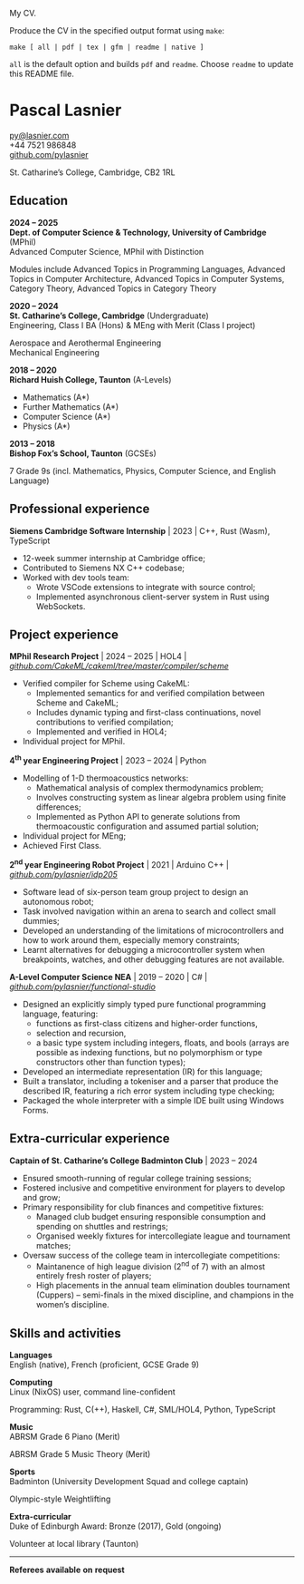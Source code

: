 My CV.

Produce the CV in the specified output format using `make`:

```
make [ all | pdf | tex | gfm | readme | native ]
```

`all` is the default option and builds `pdf` and `readme`. Choose `readme` to update this README file.

# Pascal Lasnier

py@lasnier.com  
+44 7521 986848  
[github.com/pylasnier](https://github.com/pylasnier)

St. Catharine’s College, Cambridge, CB2 1RL

## Education

**2024 – 2025**  
**Dept. of Computer Science & Technology, University of Cambridge**
(MPhil)  
Advanced Computer Science, MPhil with Distinction

Modules include Advanced Topics in Programming Languages, Advanced
Topics in Computer Architecture, Advanced Topics in Computer Systems,
Category Theory, Advanced Topics in Category Theory

**2020 – 2024**  
**St. Catharine’s College, Cambridge** (Undergraduate)  
Engineering, Class I BA (Hons) & MEng with Merit (Class I project)

Aerospace and Aerothermal Engineering  
Mechanical Engineering

**2018 – 2020**  
**Richard Huish College, Taunton** (A-Levels)

- Mathematics (A\*)
- Further Mathematics (A\*)
- Computer Science (A\*)
- Physics (A\*)

**2013 – 2018**  
**Bishop Fox’s School, Taunton** (GCSEs)

7 Grade 9s (incl. Mathematics, Physics, Computer Science, and English
Language)

## Professional experience

**Siemens Cambridge Software Internship** \| 2023 \| C++, Rust (Wasm),
TypeScript

- 12-week summer internship at Cambridge office;
- Contributed to Siemens NX C++ codebase;
- Worked with dev tools team:
  - Wrote VSCode extensions to integrate with source control;
  - Implemented asynchronous client-server system in Rust using
    WebSockets.

## Project experience

**MPhil Research Project** \| 2024 – 2025 \| HOL4 \|
[*github.com/CakeML/cakeml/tree/master/compiler/scheme*](https://github.com/CakeML/cakeml/tree/master/compiler/scheme)

- Verified compiler for Scheme using CakeML:
  - Implemented semantics for and verified compilation between Scheme
    and CakeML;
  - Includes dynamic typing and first-class continuations, novel
    contributions to verified compilation;
  - Implemented and verified in HOL4;
- Individual project for MPhil.

**4<sup>th</sup> year Engineering Project** \| 2023 – 2024 \| Python

- Modelling of 1-D thermoacoustics networks:
  - Mathematical analysis of complex thermodynamics problem;
  - Involves constructing system as linear algebra problem using finite
    differences;
  - Implemented as Python API to generate solutions from thermoacoustic
    configuration and assumed partial solution;
- Individual project for MEng;
- Achieved First Class.

**2<sup>nd</sup> year Engineering Robot Project** \| 2021 \| Arduino C++
\| [*github.com/pylasnier/idp205*](https://github.com/pylasnier/idp205)

- Software lead of six-person team group project to design an autonomous
  robot;
- Task involved navigation within an arena to search and collect small
  dummies;
- Developed an understanding of the limitations of microcontrollers and
  how to work around them, especially memory constraints;
- Learnt alternatives for debugging a microcontroller system when
  breakpoints, watches, and other debugging features are not available.

**A-Level Computer Science NEA** \| 2019 – 2020 \| C# \|
[*github.com/pylasnier/functional-studio*](https://github.com/pylasnier/functional-studio)

- Designed an explicitly simply typed pure functional programming
  language, featuring:
  - functions as first-class citizens and higher-order functions,
  - selection and recursion,
  - a basic type system including integers, floats, and bools (arrays
    are possible as indexing functions, but no polymorphism or type
    constructors other than function types);
- Developed an intermediate representation (IR) for this language;
- Built a translator, including a tokeniser and a parser that produce
  the described IR, featuring a rich error system including type
  checking;
- Packaged the whole interpreter with a simple IDE built using Windows
  Forms.

## Extra-curricular experience

**Captain of St. Catharine’s College Badminton Club** \| 2023 – 2024

- Ensured smooth-running of regular college training sessions;
- Fostered inclusive and competitive environment for players to develop
  and grow;
- Primary responsibility for club finances and competitive fixtures:
  - Managed club budget ensuring responsible consumption and spending on
    shuttles and restrings;
  - Organised weekly fixtures for intercollegiate league and tournament
    matches;
- Oversaw success of the college team in intercollegiate competitions:
  - Maintanence of high league division (2<sup>nd</sup> of 7) with an
    almost entirely fresh roster of players;
  - High placements in the annual team elimination doubles tournament
    (Cuppers) – semi-finals in the mixed discipline, and champions in
    the women’s discipline.

## Skills and activities

**Languages**  
English (native), French (proficient, GCSE Grade 9)

**Computing**  
Linux (NixOS) user, command line-confident

Programming: Rust, C(++), Haskell, C#, SML/HOL4, Python, TypeScript

**Music**  
ABRSM Grade 6 Piano (Merit)

ABRSM Grade 5 Music Theory (Merit)

**Sports**  
Badminton (University Development Squad and college captain)

Olympic-style Weightlifting

**Extra-curricular**  
Duke of Edinburgh Award: Bronze (2017), Gold (ongoing)

Volunteer at local library (Taunton)

------------------------------------------------------------------------

<div class="foot">

**Referees** **available** **on** **request**

</div>

